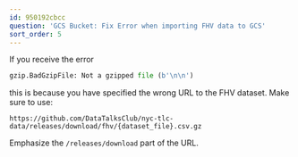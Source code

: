 ```yaml
---
id: 950192cbcc
question: 'GCS Bucket: Fix Error when importing FHV data to GCS'
sort_order: 5
---
```


If you receive the error 

```python
gzip.BadGzipFile: Not a gzipped file (b'\n\n')
```

this is because you have specified the wrong URL to the FHV dataset. Make sure to use:

```
https://github.com/DataTalksClub/nyc-tlc-data/releases/download/fhv/{dataset_file}.csv.gz
```

Emphasize the `/releases/download` part of the URL.